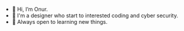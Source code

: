 - 👋 Hi, I’m Onur.
- 👀 I'm a designer who start to interested coding and cyber security.
- 🌱 Always open to learning new things.

<!---
0ci0/0ci0 is a ✨ special ✨ repository because its `README.md` (this file) appears on your GitHub profile.
You can click the Preview link to take a look at your changes.
--->
